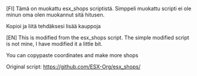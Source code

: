 [FI]
Tämä on muokattu esx_shops scriptistä. Simppeli muokattu scripti ei ole minun oma olen muokannut sitä
hitusen.

Kopioi ja liitä tehdäksesi lisää kauppoja

[EN]
This is modified from the esx_shops script. The simple modified script is not mine, I have modified it
a little bit.

You can copypaste coordinates and make more shops

Original script: https://github.com/ESX-Org/esx_shops/

